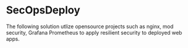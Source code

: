 # SecOpsDeploy
The following solution utlize opensource projects such as nginx, mod security, Grafana Prometheus to apply resilient security to deployed web apps. 


